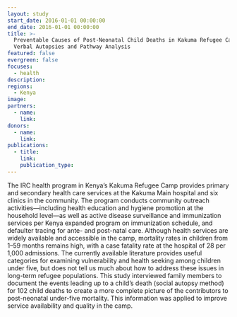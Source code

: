 ```yaml
---
layout: study
start_date: 2016-01-01 00:00:00
end_date: 2016-01-01 00:00:00
title: >-
  Preventable Causes of Post-Neonatal Child Deaths in Kakuma Refugee Camp:
  Verbal Autopsies and Pathway Analysis
featured: false
evergreen: false
focuses:
  - health
description:
regions:
  - Kenya
image:
partners:
  - name:
    link:
donors:
  - name:
    link:
publications:
  - title:
    link:
    publication_type:
---
```


The IRC health program in Kenya’s Kakuma Refugee Camp provides primary and secondary health care services at the Kakuma Main hospital and six clinics in the community. The program conducts community outreach activities—including health education and hygiene promotion at the household level—as well as active disease surveillance and immunization services per Kenya expanded program on immunization schedule, and defaulter tracing for ante- and post-natal care. Although health services are widely available and accessible in the camp, mortality rates in children from 1–59 months remains high, with a case fatality rate at the hospital of 28 per 1,000 admissions. The currently available literature provides useful categories for examining vulnerability and health seeking among children under five, but does not tell us much about how to address these issues in long-term refugee populations. This study interviewed family members to document the events leading up to a child’s death (social autopsy method) for 102 child deaths to create a more complete picture of the contributors to post-neonatal under-five mortality. This information was applied to improve service availability and quality in the camp.